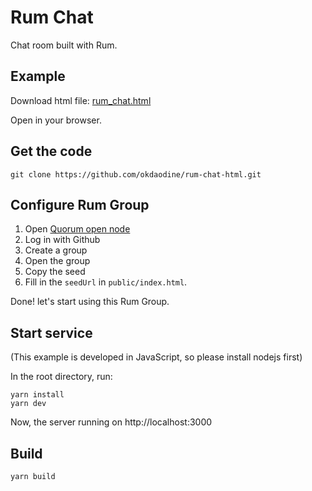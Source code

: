 # Rum Chat

Chat room built with Rum.

## Example

Download html file: [rum_chat.html](https://raw.githubusercontent.com/okdaodine/rum-chat-html/main/rum_chat.html)

Open in your browser.

## Get the code

```
git clone https://github.com/okdaodine/rum-chat-html.git
```

## Configure Rum Group

1. Open [Quorum open node](https://node.rumsystem.net/)
2. Log in with Github
3. Create a group
4. Open the group
5. Copy the seed
6. Fill in the `seedUrl` in `public/index.html`.

Done! let's start using this Rum Group.

## Start service
(This example is developed in JavaScript, so please install nodejs first)

In the root directory, run:

```
yarn install
yarn dev
```

Now, the server running on http://localhost:3000

## Build

```
yarn build
```


